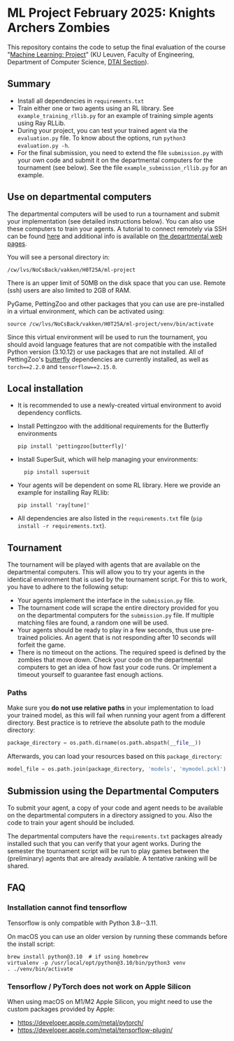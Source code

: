 
# ML Project February 2025: Knights Archers Zombies

This repository contains the code to setup the final evaluation of the course "[Machine Learning: Project](https://onderwijsaanbod.kuleuven.be/syllabi/e/H0T25AE.htm)" (KU Leuven, Faculty of Engineering, Department of Computer Science, [DTAI Section](https://dtai.cs.kuleuven.be)).


## Summary

- Install all dependencies in `requirements.txt`
- Train either one or two agents using an RL library. See `example_training_rllib.py` for an example of training simple agents using Ray RLLib.
- During your project, you can test your trained agent via the `evaluation.py` file. To know about the options, run `python3 evaluation.py -h`.
- For the final submission, you need to extend the file `submission.py` with your own code and submit it on the departmental computers for the tournament (see below). See the file `example_submission_rllib.py` for an example.



## Use on departmental computers

The departmental computers will be used to run a tournament and submit your implementation (see detailed instructions below). You can also use these computers to train your agents. A tutorial to connect remotely via SSH can be found [here](ssh.md) and additional info is available on [the departmental web pages](https://system.cs.kuleuven.be/cs/system/wegwijs/computerklas/index-E.shtml).

You will see a personal directory in:

```
/cw/lvs/NoCsBack/vakken/H0T25A/ml-project
```

There is an upper limit of 50MB on the disk space that you can use. Remote (ssh) users are also limited to 2GB of RAM.

PyGame, PettingZoo and other packages that you can use are pre-installed in a virtual environment, which can be activated using:

```
source /cw/lvs/NoCsBack/vakken/H0T25A/ml-project/venv/bin/activate
```

Since this virtual environment will be used to run the tournament, you should avoid language features that are not compatible with the installed Python version (3.10.12) or use packages that are not installed. All of PettingZoo's [butterfly](https://pettingzoo.farama.org/content/basic_usage/) dependencies are currently installed, as well as `torch==2.2.0` and `tensorflow==2.15.0`.

## Local installation

- It is recommended to use a newly-created virtual environment to avoid dependency conflicts.


- Install Pettingzoo with the additional requirements for the Butterfly environments

    ```
    pip install 'pettingzoo[butterfly]'
    ```
- Install SuperSuit, which will help managing your environments:

  ```
    pip install supersuit
    ```

        

- Your agents will be dependent on some RL library. Here we provide an example for installing Ray RLlib:
    
    ```
    pip install 'ray[tune]'
    ```

- All dependencies are also listed in the `requirements.txt` file (`pip install -r requirements.txt`).


## Tournament

The tournament will be played with agents that are available on the departmental computers. This will allow you to try your agents in the identical environment that is used by the tournament script. For this to work, you have to adhere to the following setup:

- Your agents implement the interface in the `submission.py` file.
- The tournament code will scrape the entire directory provided for you on the departmental computers for the `submission.py` file. If multiple matching files are found, a random one will be used.
- Your agents should be ready to play in a few seconds, thus use pre-trained policies. An agent that is not responding after 10 seconds will forfeit the game.
- There is no timeout on the actions. The required speed is defined by the zombies that
move down. Check your code on the departmental computers to get an idea of how fast your
code runs. Or implement a timeout yourself to guarantee fast enough actions.

### Paths

Make sure you **do not use relative paths** in your implementation to load your trained model, as this will fail when running your agent from a different directory. Best practice is to retrieve the absolute path to the module directory:

```python
package_directory = os.path.dirname(os.path.abspath(__file__))
```

Afterwards, you can load your resources based on this `package_directory`:

```python
model_file = os.path.join(package_directory, 'models', 'mymodel.pckl')
```

## Submission using the Departmental Computers

To submit your agent, a copy of your code and agent needs to be available on the departmental computers in a directory assigned to you. Also the code to train your agent should be included.

The departmental computers have the `requirements.txt` packages already installed such that you can verify that your agent works. During the semester the tournament script will be run to play games between the (preliminary) agents that are already available. A tentative ranking will be shared.


## FAQ

### Installation cannot find tensorflow

Tensorflow is only compatible with Python 3.8--3.11.

On macOS you can use an older version by running these commands before the install script:

```
brew install python@3.10  # if using homebrew
virtualenv -p /usr/local/opt/python@3.10/bin/python3 venv
. ./venv/bin/activate
```

### Tensorflow / PyTorch does not work on Apple Silicon

When using macOS on M1/M2 Apple Silicon, you might need to use the custom packages provided by Apple:

- https://developer.apple.com/metal/pytorch/
- https://developer.apple.com/metal/tensorflow-plugin/

